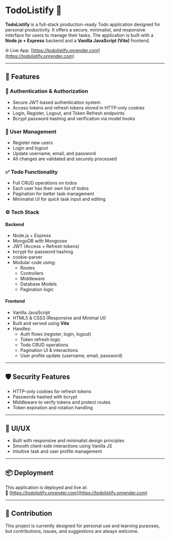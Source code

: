 # TodoListify 📝

**TodoListify** is a full-stack production-ready Todo application designed for personal productivity. It offers a secure, minimalist, and responsive interface for users to manage their tasks. The application is built with a **Node.js + Express** backend and a **Vanilla JavaScript (Vite)** frontend.

🌐 Live App: [https://todolistify.onrender.com](https://todolistify.onrender.com)

---

## 🌟 Features

### 🔐 Authentication & Authorization
- Secure JWT-based authentication system
- Access tokens and refresh tokens stored in HTTP-only cookies
- Login, Register, Logout, and Token Refresh endpoints
- Bcrypt password hashing and verification via model hooks

### 👤 User Management
- Register new users
- Login and logout
- Update username, email, and password
- All changes are validated and securely processed

### ✅ Todo Functionality
- Full CRUD operations on todos
- Each user has their own list of todos
- Pagination for better task management
- Minimalist UI for quick task input and editing

### ⚙️ Tech Stack
#### Backend
- Node.js + Express
- MongoDB with Mongoose
- JWT (Access + Refresh tokens)
- bcrypt for password hashing
- cookie-parser
- Modular code using:
  - Routes
  - Controllers
  - Middleware
  - Database Models
  - Pagination logic

#### Frontend
- Vanilla JavaScript
- HTML5 & CSS3 (Responsive and Minimal UI)
- Built and served using **Vite**
- Handles:
  - Auth flows (register, login, logout)
  - Token refresh logic
  - Todo CRUD operations
  - Pagination UI & interactions
  - User profile update (username, email, password)

---

## 🛡️ Security Features
- HTTP-only cookies for refresh tokens
- Passwords hashed with bcrypt
- Middleware to verify tokens and protect routes
- Token expiration and rotation handling

---

## 🎨 UI/UX
- Built with responsive and minimalist design principles
- Smooth client-side interactions using Vanilla JS
- Intuitive task and user profile management

---

## 📦 Deployment
This application is deployed and live at:  
🔗 [https://todolistify.onrender.com](https://todolistify.onrender.com)

---

## 🙌 Contribution
This project is currently designed for personal use and learning purposes, but contributions, issues, and suggestions are always welcome.
